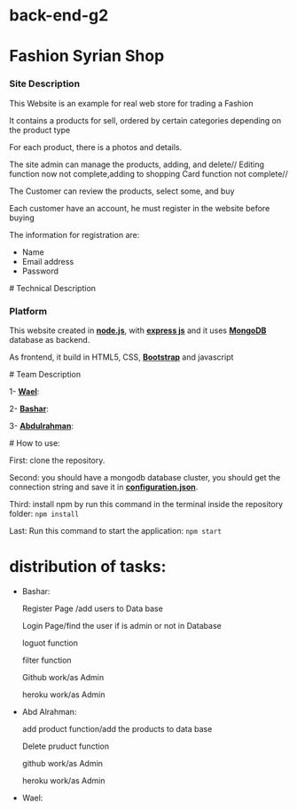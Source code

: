 # back-end-g2
# Fashion Syrian Shop
<h3>Site Description</h3>
<p>This Website is an example for real web store for trading a Fashion</p>
<p>It contains a products for sell, ordered by certain  categories depending on the product type</p>
<p>For each product, there is a photos and details.</p>
<p>The site admin can manage the products, adding, and delete// Editing function now not complete,adding to shopping Card function not complete//  </p>
<p>The Customer can review the products, select some, and buy</p>
<p>Each customer have an account, he must register in the website before buying</p>
<p>The information for registration are:</p>
<ul>
<li>Name</li>
<li>Email address</li>
<li>Password</li>
</ul>
# Technical Description
<h3>Platform</h3>
<p>This website created in <a href="https://nodejs.org/en/"><strong>node.js</strong></a>, with <a href="https://expressjs.com/de/"><strong>express js</strong></a> and it uses <a href="https://www.mongodb.com/"><strong>MongoDB</strong></a> database as backend.</p>
<p>As frontend, it build in HTML5, CSS, <a href="https://getbootstrap.com/docs/4.4/getting-started/introduction/"><strong>Bootstrap</strong></a> and javascript</p>
# Team Description
<p>1- <a href=""><strong>Wael</strong></a>:<br/>
</p>
<p>2- <a href=""><strong>Bashar</strong></a>:<br/>
</p>
<p>3- <a href=""><strong>Abdulrahman</strong></a>:<br/>
</p>
# How to use:
<p>First: clone the repository.</p>
<p>Second: you should have a mongodb database cluster, you should get the connection string and save it in <a href="https://github.com/FBW5-Hamburg/back-end-g2/blob/Wael-Branch/package.json"><strong>configuration.json</strong></a>.</p>
<p>Third: install npm by run this command in the terminal inside the repository folder: <code>npm install</code></p>
<p>Last: Run this command to start the application: <code>npm start</code></p>

# distribution of tasks:

<ul>
 <li>Bashar:
 <p>Register Page /add users to Data base  </p>
 <p>Login Page/find the user if is admin or not in Database</p>
 <p>loguot function</p>
 <p>filter function </p>
 <p>Github work/as Admin</p>
  <p>heroku work/as Admin</p>
 </li>  
  <li>Abd Alrahman:
  <p>add product function/add the products to data base </p>
  <p>Delete pruduct function </p>
  <p>github work/as Admin</p>
  <p>heroku work/as Admin</p>
  <p></p>
  </li>  
   <li>Wael:</li>  
</ul>